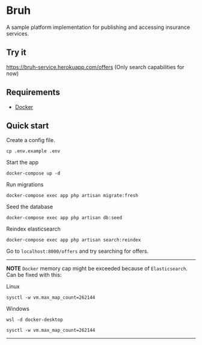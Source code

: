 # Bruh
A sample platform implementation for publishing and accessing insurance services.  

## Try it
https://bruh-service.herokuapp.com/offers
(Only search capabilities for now)

## Requirements
- [Docker](https://www.docker.com/)

## Quick start
Create a config file.
```shell
cp .env.example .env
```
Start the app
```shell
docker-compose up -d
```

Run migrations
```shell
docker-compose exec app php artisan migrate:fresh
```

Seed the database
```shell
docker-compose exec app php artisan db:seed
```

Reindex elasticsearch
```shell
docker-compose exec app php artisan search:reindex
```

Go to `localhost:8000/offers` and try searching for offers.

---
**NOTE**    `Docker` memory cap might be exceeded because of `Elasticsearch`.
Can be fixed with this:

Linux
```shell
sysctl -w vm.max_map_count=262144
```

Windows
```shell
wsl -d docker-desktop
```
```shell
sysctl -w vm.max_map_count=262144
```
---

